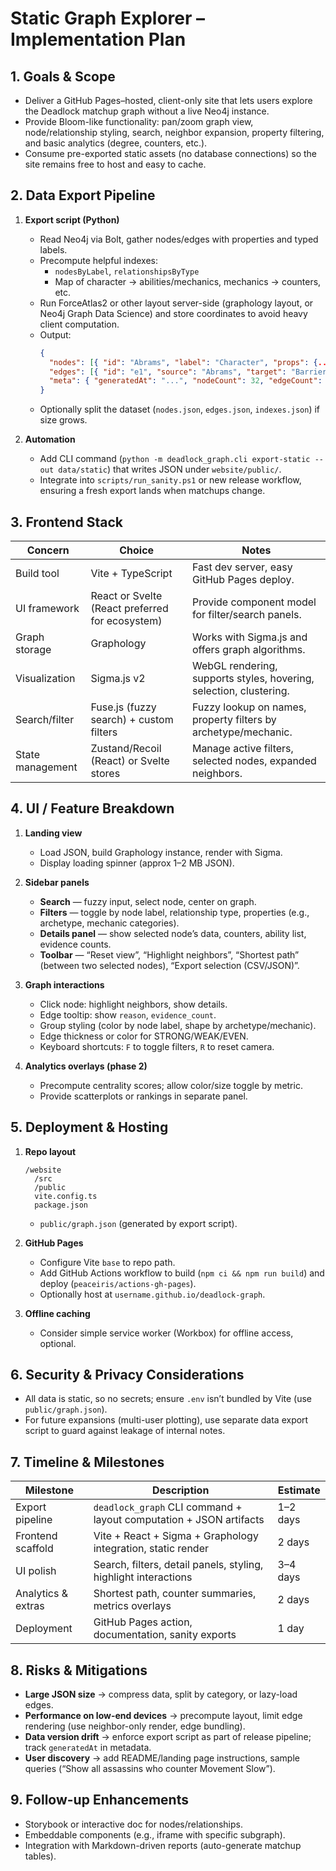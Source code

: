 # Static Graph Explorer – Implementation Plan

## 1. Goals & Scope
- Deliver a GitHub Pages–hosted, client-only site that lets users explore the Deadlock matchup graph without a live Neo4j instance.
- Provide Bloom-like functionality: pan/zoom graph view, node/relationship styling, search, neighbor expansion, property filtering, and basic analytics (degree, counters, etc.).
- Consume pre-exported static assets (no database connections) so the site remains free to host and easy to cache.

## 2. Data Export Pipeline
1. **Export script (Python)**  
   - Read Neo4j via Bolt, gather nodes/edges with properties and typed labels.  
   - Precompute helpful indexes:  
     - `nodesByLabel`, `relationshipsByType`  
     - Map of character → abilities/mechanics, mechanics → counters, etc.  
   - Run ForceAtlas2 or other layout server-side (graphology layout, or Neo4j Graph Data Science) and store coordinates to avoid heavy client computation.  
   - Output:
     ```json
     {
       "nodes": [{ "id": "Abrams", "label": "Character", "props": {...}, "x": 0.1, "y": -0.4, "size": 5 }],
       "edges": [{ "id": "e1", "source": "Abrams", "target": "Barrier", "type": "CHARACTER_COUNTERS_MECHANIC", "props": {...} }],
       "meta": { "generatedAt": "...", "nodeCount": 32, "edgeCount": 1132 }
     }
     ```
   - Optionally split the dataset (`nodes.json`, `edges.json`, `indexes.json`) if size grows.

2. **Automation**  
   - Add CLI command (`python -m deadlock_graph.cli export-static --out data/static`) that writes JSON under `website/public/`.  
   - Integrate into `scripts/run_sanity.ps1` or new release workflow, ensuring a fresh export lands when matchups change.

## 3. Frontend Stack
| Concern | Choice | Notes |
|---------|--------|-------|
| Build tool | Vite + TypeScript | Fast dev server, easy GitHub Pages deploy. |
| UI framework | React or Svelte (React preferred for ecosystem) | Provide component model for filter/search panels. |
| Graph storage | Graphology | Works with Sigma.js and offers graph algorithms. |
| Visualization | Sigma.js v2 | WebGL rendering, supports styles, hovering, selection, clustering. |
| Search/filter | Fuse.js (fuzzy search) + custom filters | Fuzzy lookup on names, property filters by archetype/mechanic. |
| State management | Zustand/Recoil (React) or Svelte stores | Manage active filters, selected nodes, expanded neighbors. |

## 4. UI / Feature Breakdown
1. **Landing view**  
   - Load JSON, build Graphology instance, render with Sigma.  
   - Display loading spinner (approx 1–2 MB JSON).

2. **Sidebar panels**  
   - **Search** — fuzzy input, select node, center on graph.  
   - **Filters** — toggle by node label, relationship type, properties (e.g., archetype, mechanic categories).  
   - **Details panel** — show selected node’s data, counters, ability list, evidence counts.  
   - **Toolbar** — “Reset view”, “Highlight neighbors”, “Shortest path” (between two selected nodes), “Export selection (CSV/JSON)”.

3. **Graph interactions**  
   - Click node: highlight neighbors, show details.  
   - Edge tooltip: show `reason`, `evidence_count`.  
   - Group styling (color by node label, shape by archetype/mechanic).  
   - Edge thickness or color for STRONG/WEAK/EVEN.  
   - Keyboard shortcuts: `F` to toggle filters, `R` to reset camera.

4. **Analytics overlays (phase 2)**  
   - Precompute centrality scores; allow color/size toggle by metric.  
   - Provide scatterplots or rankings in separate panel.

## 5. Deployment & Hosting
1. **Repo layout**  
   ```
   /website
     /src
     /public
     vite.config.ts
     package.json
   ```
   - `public/graph.json` (generated by export script).

2. **GitHub Pages**  
   - Configure Vite `base` to repo path.  
   - Add GitHub Actions workflow to build (`npm ci && npm run build`) and deploy (`peaceiris/actions-gh-pages`).  
   - Optionally host at `username.github.io/deadlock-graph`.

3. **Offline caching**  
   - Consider simple service worker (Workbox) for offline access, optional.

## 6. Security & Privacy Considerations
- All data is static, so no secrets; ensure `.env` isn’t bundled by Vite (use `public/graph.json`).  
- For future expansions (multi-user plotting), use separate data export script to guard against leakage of internal notes.

## 7. Timeline & Milestones
| Milestone | Description | Estimate |
|-----------|-------------|----------|
| Export pipeline | `deadlock_graph` CLI command + layout computation + JSON artifacts | 1–2 days |
| Frontend scaffold | Vite + React + Sigma + Graphology integration, static render | 2 days |
| UI polish | Search, filters, detail panels, styling, highlight interactions | 3–4 days |
| Analytics & extras | Shortest path, counter summaries, metrics overlays | 2 days |
| Deployment | GitHub Pages action, documentation, sanity exports | 1 day |

## 8. Risks & Mitigations
- **Large JSON size** → compress data, split by category, or lazy-load edges.  
- **Performance on low-end devices** → precompute layout, limit edge rendering (use neighbor-only render, edge bundling).  
- **Data version drift** → enforce export script as part of release pipeline; track `generatedAt` in metadata.  
- **User discovery** → add README/landing page instructions, sample queries (“Show all assassins who counter Movement Slow”).

## 9. Follow-up Enhancements
- Storybook or interactive doc for nodes/relationships.  
- Embeddable components (e.g., iframe with specific subgraph).  
- Integration with Markdown-driven reports (auto-generate matchup tables).


